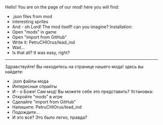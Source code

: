 Hello! You are on the page of our mod!
here you will find:
* .json files from mod
* interesting sprites
* And - oh Lord! The mod itself! can you imagine?
Installation:
* Open "mods" in game
* Open "import from GitHub"
* Write it:
 PetruCHIOrus/lead_ind
* Wait...
* Is that all? It was easy, right?
----------------------------------
Здравствуйте!  Вы находитесь на странице нашего мода!
здесь вы найдете:
* .json файлы мода
* Интересные спрайты
* И - о Боже!  Сам мод!  Вы можете себе это представить?
 Установка:
* Откройте "mods" в игре
* Сделайте "import from GitHub"
* Напишите: PetruCHIOrus/lead_ind
* Подождите...
* И это всё?  Это было легко, правда?
